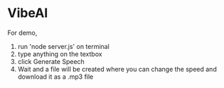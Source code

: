 # VibeAI

For demo,
1. run 'node server.js' on terminal 
2. type anything on the textbox
3. click Generate Speech
4. Wait and a file will be created where you can change the speed and download it as a .mp3 file
